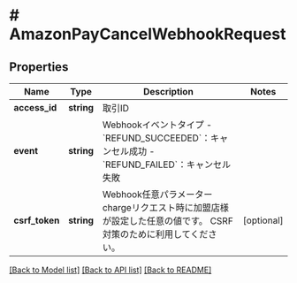 # # AmazonPayCancelWebhookRequest

## Properties

Name | Type | Description | Notes
------------ | ------------- | ------------- | -------------
**access_id** | **string** | 取引ID |
**event** | **string** | Webhookイベントタイプ   - &#x60;REFUND_SUCCEEDED&#x60;：キャンセル成功 - &#x60;REFUND_FAILED&#x60;：キャンセル失敗 |
**csrf_token** | **string** | Webhook任意パラメーター   chargeリクエスト時に加盟店様が設定した任意の値です。   CSRF対策のために利用してください。 | [optional]

[[Back to Model list]](../../README.md#models) [[Back to API list]](../../README.md#endpoints) [[Back to README]](../../README.md)

